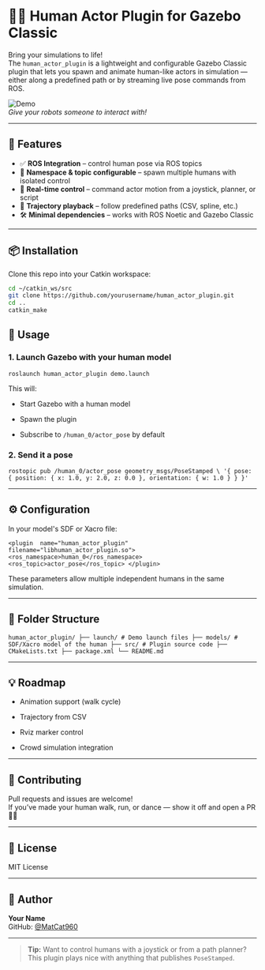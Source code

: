 # 🧍‍♂️ Human Actor Plugin for Gazebo Classic

Bring your simulations to life!  
The `human_actor_plugin` is a lightweight and configurable Gazebo Classic plugin that lets you spawn and animate human-like actors in simulation — either along a predefined path or by streaming live pose commands from ROS.

![Demo](https://media.giphy.com/media/3o7btNR56zZReAXdO0/giphy.gif)  
*Give your robots someone to interact with!*

---

## 🚀 Features

- ✅ **ROS Integration** – control human pose via ROS topics
- 🧭 **Namespace & topic configurable** – spawn multiple humans with isolated control
- 🎯 **Real-time control** – command actor motion from a joystick, planner, or script
- 🔄 **Trajectory playback** – follow predefined paths (CSV, spline, etc.)
- 🛠️ **Minimal dependencies** – works with ROS Noetic and Gazebo Classic

---

## 📦 Installation

Clone this repo into your Catkin workspace:

```bash
cd ~/catkin_ws/src
git clone https://github.com/yourusername/human_actor_plugin.git
cd ..
catkin_make
```

## 🧪 Usage

### 1. Launch Gazebo with your human model

`roslaunch human_actor_plugin demo.launch` 

This will:

-   Start Gazebo with a human model
    
-   Spawn the plugin
    
-   Subscribe to `/human_0/actor_pose` by default
    

### 2. Send it a pose


`rostopic pub /human_0/actor_pose geometry_msgs/PoseStamped \ '{ pose: { position: { x: 1.0, y: 2.0, z: 0.0 }, orientation: { w: 1.0 } } }'` 

----------

## ⚙️ Configuration

In your model's SDF or Xacro file:

`<plugin  name="human_actor_plugin"  filename="libhuman_actor_plugin.so"> <ros_namespace>human_0</ros_namespace> <ros_topic>actor_pose</ros_topic> </plugin>` 

These parameters allow multiple independent humans in the same simulation.

----------

## 📂 Folder Structure


`human_actor_plugin/
├── launch/ # Demo launch files ├── models/ # SDF/Xacro model of the human ├── src/ # Plugin source code ├── CMakeLists.txt
├── package.xml
└── README.md` 

----------

## 💡 Roadmap

-   Animation support (walk cycle)
    
-   Trajectory from CSV
    
-   Rviz marker control
    
-   Crowd simulation integration
    

----------

## 🤝 Contributing

Pull requests and issues are welcome!  
If you’ve made your human walk, run, or dance — show it off and open a PR 🕺💃

----------

## 📜 License

MIT License

----------

## 👤 Author

**Your Name**  
GitHub: [@MatCat960](https://github.com/MatCat960)

----------

> **Tip:** Want to control humans with a joystick or from a path planner? This plugin plays nice with anything that publishes `PoseStamped`.